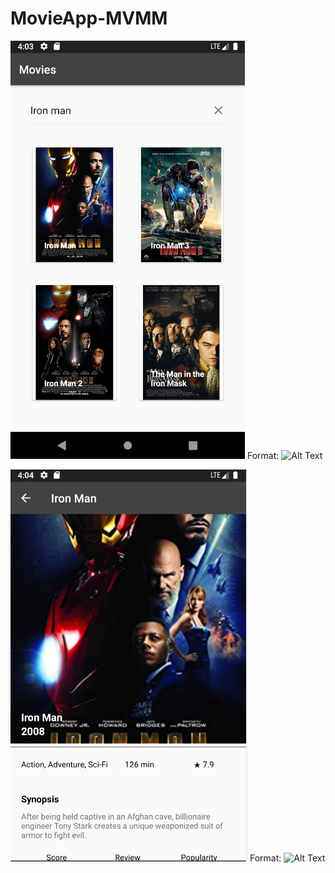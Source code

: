 # MovieApp-MVMM 
![GitHub Logo](/image/Movie.png)
Format: ![Alt Text](url)


![GitHub Logo](/image/MovieDetails.png)
Format: ![Alt Text](url)
